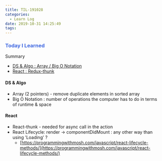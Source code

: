 ```yaml
---
title: TIL-191028
categories:
  - Learn Log
date: 2019-10-31 14:25:49
tags:
---
```



### <span style="color:royalblue"> Today I Learned

Summary

- [DS & Algo : Array / Big O Notation ](#DS-amp-Algo)
- [React : Redux-thunk ](#React)

<!-- more -->

#### DS & Algo

- Array (2 pointers) - remove duplicate elements in sorted array
- Big O Notation : number of operations the computer has to do in terms of runtime & space

#### React

- React-thunk - needed for async call in the action
- React Lifecycle: render → componentDidMount : any other way than using 'Loading' ?
  - [https://programmingwithmosh.com/javascript/react-lifecycle-methods/](https://programmingwithmosh.com/javascript/react-lifecycle-methods/)
